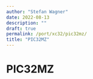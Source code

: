 ```yaml
---
author: "Stefan Wagner"
date: 2022-08-13
description: ""
draft: true
permalink: /port/xc32/pic32mz/
title: "PIC32MZ"
---
```


# PIC32MZ

